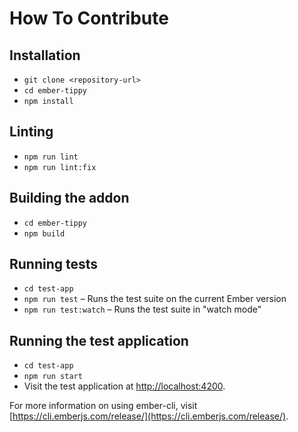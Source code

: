 # How To Contribute

## Installation

- `git clone <repository-url>`
- `cd ember-tippy`
- `npm install`

## Linting

- `npm run lint`
- `npm run lint:fix`

## Building the addon

- `cd ember-tippy`
- `npm build`

## Running tests

- `cd test-app`
- `npm run test` – Runs the test suite on the current Ember version
- `npm run test:watch` – Runs the test suite in "watch mode"

## Running the test application

- `cd test-app`
- `npm run start`
- Visit the test application at [http://localhost:4200](http://localhost:4200).

For more information on using ember-cli, visit [https://cli.emberjs.com/release/](https://cli.emberjs.com/release/).
